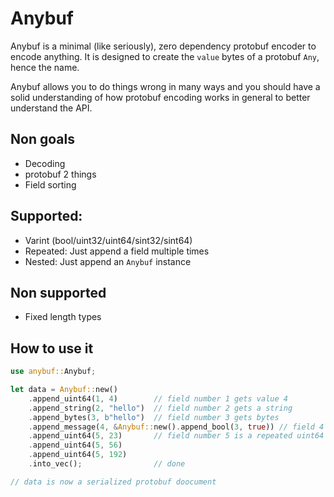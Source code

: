 # Anybuf

Anybuf is a minimal (like seriously), zero dependency protobuf encoder
to encode anything.
It is designed to create the `value` bytes of a protobuf `Any`, hence the name.

Anybuf allows you to do things wrong in many ways and you should have a
solid understanding of how protobuf encoding works in general to better
understand the API.

## Non goals

- Decoding
- protobuf 2 things
- Field sorting

## Supported:

- Varint (bool/uint32/uint64/sint32/sint64)
- Repeated: Just append a field multiple times
- Nested: Just append an `Anybuf` instance

## Non supported

- Fixed length types

## How to use it

```rust
use anybuf::Anybuf;

let data = Anybuf::new()
    .append_uint64(1, 4)        // field number 1 gets value 4
    .append_string(2, "hello")  // field number 2 gets a string
    .append_bytes(3, b"hello")  // field number 3 gets bytes
    .append_message(4, &Anybuf::new().append_bool(3, true)) // field 4 gets a message
    .append_uint64(5, 23)       // field number 5 is a repeated uint64
    .append_uint64(5, 56)
    .append_uint64(5, 192)
    .into_vec();                // done

// data is now a serialized protobuf doocument
```
